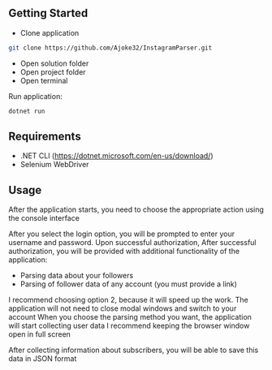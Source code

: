 

## Getting Started

 - Clone application

```bash
git clone https://github.com/Ajoke32/InstagramParser.git
```
 - Open solution folder
 - Open project folder
 - Open terminal

Run application:

```bash
dotnet run 
```

## Requirements

- .NET CLI (https://dotnet.microsoft.com/en-us/download/)
- Selenium WebDriver

## Usage

After the application starts, you need to choose the appropriate action using the console interface

After you select the login option, you will be prompted to enter your username and password.
Upon successful authorization, After successful authorization, you will be provided with additional functionality of the application:
- Parsing data about your followers
- Parsing of follower data of any account (you must provide a link)

I recommend choosing option 2, because it will speed up the work. The application will not need to close modal windows and switch to your account
When you choose the parsing method you want, the application will start collecting user data
I recommend keeping the browser window open in full screen

After collecting information about subscribers, you will be able to save this data in JSON format